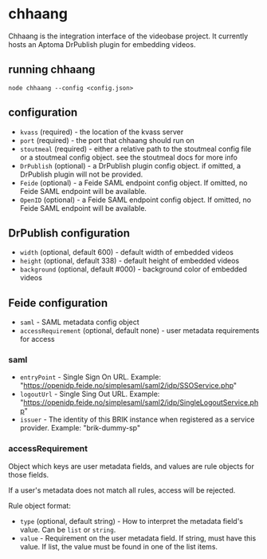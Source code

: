 # chhaang

Chhaang is the integration interface of the videobase project.  It
currently hosts an Aptoma DrPublish plugin for embedding videos.

## running chhaang

```
node chhaang --config <config.json>
```

## configuration

* `kvass` (required) - the location of the kvass server
* `port` (required) - the port that chhaang should run on
* `stoutmeal` (required) - either a relative path to the stoutmeal config file
  or a stoutmeal config object. see the stoutmeal docs for more info
* `DrPublish` (optional) - a DrPublish plugin config object. if omitted,
  a DrPublish plugin will not be provided.
* `Feide` (optional) - a Feide SAML endpoint config object.  If omitted,
  no Feide SAML endpoint will be available.
* `OpenID` (optional) - a Feide SAML endpoint config object.  If omitted,
  no Feide SAML endpoint will be available.

## DrPublish configuration

* `width` (optional, default 600) - default width of embedded videos
* `height` (optional, default 338) - default height of embedded videos
* `background` (optional, default #000) - background color of embedded videos

## Feide configuration

* `saml` - SAML metadata config object
* `accessRequirement` (optional, default none) - user metadata requirements for access

### saml

* `entryPoint` - Single Sign On URL.  Example: "https://openidp.feide.no/simplesaml/saml2/idp/SSOService.php"
* `logoutUrl` - Single Sing Out URL.  Example: "https://openidp.feide.no/simplesaml/saml2/idp/SingleLogoutService.php"
* `issuer` - The identity of this BRIK instance when registered as a service provider.  Example: "brik-dummy-sp"

### accessRequirement

Object which keys are user metadata fields, and values are rule objects for those fields.

If a user's metadata does not match all rules, access will be rejected.

Rule object format:

* `type` (optional, default string) - How to interpret the metadata field's value.  Can be `list` or `string`.
* `value` - Requirement on the user metadata field.  If string, must have this value.  If list, the value must be found in one of the list items.
